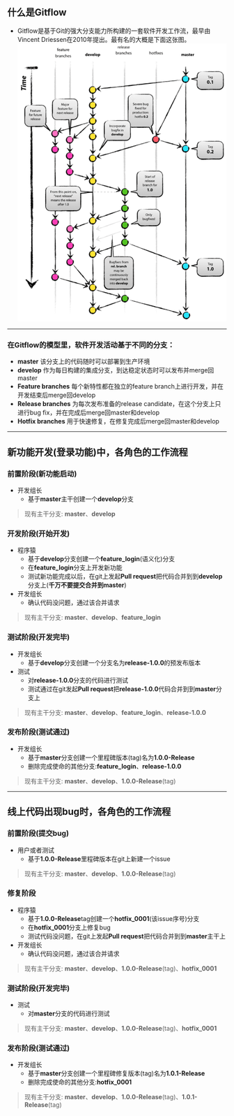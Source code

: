 ## 什么是Gitflow
- Gitflow是基于Git的强大分支能力所构建的一套软件开发工作流，最早由Vincent Driessen在2010年提出。最有名的大概是下面这张图。
![](.GitFlow工作流中各角色的工作内容_images/bec5b8a1.png)

---

### 在Gitflow的模型里，软件开发活动基于不同的分支：
  - **master** 该分支上的代码随时可以部署到生产环境
  - **develop** 作为每日构建的集成分支，到达稳定状态时可以发布并merge回master
  - **Feature branches** 每个新特性都在独立的feature branch上进行开发，并在开发结束后merge回develop
  - **Release branches** 为每次发布准备的release candidate，在这个分支上只进行bug fix，并在完成后merge回master和develop
  - **Hotfix branches** 用于快速修复，在修复完成后merge回master和develop

---

## 新功能开发(登录功能)中，各角色的工作流程
### 前置阶段(新功能启动)
  - 开发组长
    - 基于**master**主干创建一个**develop**分支
  > 现有主干分支: **master**、**develop**
### 开发阶段(开始开发)
  - 程序猿
    - 基于**develop**分支创建一个**feature_login**(语义化)分支
    - 在**feature_login**分支上开发新功能
    - 测试新功能完成以后，在git上发起**Pull request**把代码合并到到**develop**分支上(**千万不要提交合并到master**)
  - 开发组长
    - 确认代码没问题，通过该合并请求
  > 现有主干分支: **master**、**develop**、**feature_login**
### 测试阶段(开发完毕)
  - 开发组长
    - 基于**develop**分支创建一个分支名为**release-1.0.0**的预发布版本 
  - 测试
    - 对**release-1.0.0**分支的代码进行测试
    - 测试通过在git发起**Pull request**把**release-1.0.0**代码合并到到**master**分支上
  > 现有主干分支: **master**、**develop**、**feature_login**、**release-1.0.0**
### 发布阶段(测试通过)    
  - 开发组长
      - 基于**master**分支创建一个里程碑版本(tag)名为**1.0.0-Release**
      - 删除完成使命的其他分支:**feature_login**、**release-1.0.0**
  > 现有主干分支: **master**、**develop**、**1.0.0-Release**(tag)

---

## 线上代码出现bug时，各角色的工作流程
### 前置阶段(提交bug)
  - 用户或者测试
    - 基于**1.0.0-Release**里程碑版本在git上新建一个issue
  > 现有主干分支: **master**、**develop**、**1.0.0-Release**(tag)
### 修复阶段
  - 程序猿
    - 基于**1.0.0-Release**tag创建一个**hotfix_0001**(该issue序号)分支
    - 在**hotfix_0001**分支上修复bug
    - 测试代码没问题，在git上发起**Pull request**把代码合并到到**master**主干上
  - 开发组长
    - 确认代码没问题，通过该合并请求
  > 现有主干分支: **master**、**develop**、**1.0.0-Release**(tag)、**hotfix_0001**
### 测试阶段(开发完毕)
  - 测试
    - 对**master**分支的代码进行测试
  > 现有主干分支: **master**、**develop**、**1.0.0-Release**(tag)、**hotfix_0001**
### 发布阶段(测试通过)    
  - 开发组长
    - 基于**master**分支创建一个里程碑修复版本(tag)名为**1.0.1-Release**
    - 删除完成使命的其他分支:**hotfix_0001**
  > 现有主干分支: **master**、**develop**、**1.0.0-Release**(tag)、**1.0.1-Release**(tag)    
